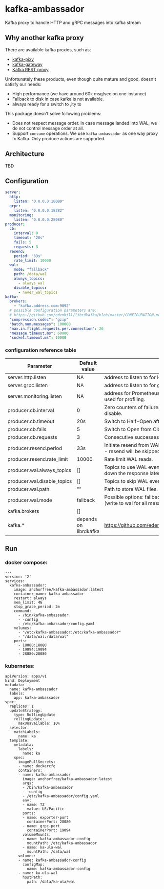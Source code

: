 # kafka-ambassador

Kafka proxy to handle HTTP and gRPC messages into kafka stream

## Why another kafka proxy

There are available kafka proxies, such as:

- [kafka-pixy](https://github.com/mailgun/kafka-pixy)
- [kafka-gateway](https://github.com/moul/kafka-gateway)
- [Kafka REST proxy](https://docs.confluent.io/current/kafka-rest/docs/index.html)

Unfortunately these products, even though quite mature and good, doesn't satisfy our needs:

- High performance (we have around 60k msg/sec on one instance)
- Fallback to disk in case kafka is not available.
- always ready for a switch to ,ity to

This package doesn't solve following problems:

- Does not respect message order. In case message landed into WAL, we do not control message order at all.
- Support `consume` operations. We use `kafka-ambassador` as one way proxy to Kafka. Only produce actions are supported.

## Architecture

TBD

## Configuration

```yaml
server:
  http:
    listen: "0.0.0.0:18080"
  grpc:
    listen: "0.0.0.0:18282"
  monitoring:
    listen: "0.0.0.0:28080"
producer:
  cb:
    interval: 0
    timeout: "20s"
    fails: 5
    requests: 3
  resend:
    period: "33s"
    rate_limit: 10000
  wal:
    mode: "fallback"
    path: /data/wal
    always_topics:
      - always_wal
    disable_topics:
      - never_wal_topics
kafka:
  brokers:
    - "kafka.address.com:9092"
  # possible configuration parameters are:
  # https://github.com/edenhill/librdkafka/blob/master/CONFIGURATION.md
  "compression.codec": "gzip"
  "batch.num.messages": 100000
  "max.in.flight.requests.per.connection": 20
  "message.timeout.ms": 60000
  "socket.timeout.ms": 10000
```

### configuration reference table

| Parameter                   | Default value         | Description                                                                                                                              |
| --------------------------- | --------------------- | ---------------------------------------------------------------------------------------------------------------------------------------- |
| server.http.listen          | NA                    | address to listen to for HTTP interface                                                                                                  |
| server.grpc.listen          | NA                    | address to listen to for gRPC interface                                                                                                  |
| server.monitoring.listen    | NA                    | address for Prometheus exporter under /metrics, the same address is used for profiling.                                                  |
| producer.cb.interval        | 0                     | Zero counters of failures and successes every N duration. 0 means disable.                                                               |
| producer.cb.timeout         | 20s                   | Switch to Half-Open after N seconds in Open state.                                                                                       |
| producer.cb.fails           | 5                     | Switch to Open from Closed state if there was N consecutive errors.                                                                      |
| producer.cb.requests        | 3                     | Consecutive successes to switch to Closed state.                                                                                         |
| producer.resend.period      | 33s                   | Initiate resend from WAL every N duration. In case current state is Open - resend will be skipped.                                       |
| producer.resend.rate_limit  | 10000                 | Rate limit WAL reads.                                                                                                                    |
| producer.wal.always_topics  | []                    | Topics to use WAL even before sending to Kafka. Keep in mind, it slows down the response latency.                                        |
| producer.wal.disable_topics | []                    | Topics to skip WAL even for fallback. e.g. you rely on message order.                                                                    |
| producer.wal.path           | ""                    | Path to store WAL files.                                                                                                                 |
| producer.wal.mode           | fallback              | Possible options: fallback (write to buffer only in case of failure), always (write to wal for all messages), disable (don't use buffer) |
| kafka.brokers               | []                    |                                                                                                                                          |
| kafka.*                     | depends on librdkafka | https://github.com/edenhill/librdkafka/blob/master/CONFIGURATION.md                                                                      |

## Run

### docker compose:

```
---
version: '2'
services:
  kafka-ambassador:
    image: anchorfree/kafka-ambassador:latest
    container_name: kafka-ambassador
    restart: always
    mem_limit: 4G
    stop_grace_period: 2m
    command:
      - /bin/kafka-ambassador
      - -config
      - /etc/kafka-ambassador/config.yaml
    volumes:
      - "/etc/kafka-ambassador:/etc/kafka-ambassador"
      - "/data/wal:/data/wal"
    ports:
      - 18080:18080
      - 19094:19094
      - 28080:28080
```

### kubernetes:

```
apiVersion: apps/v1
kind: Deployment
metadata:
  name: kafka-ambassador
  labels:
    app: kafka-ambassador
spec:
  replicas: 1
  updateStrategy:
    type: RollingUpdate
    rollingUpdate:
      maxUnavailable: 10%
  selector:
    matchLabels:
      name: ka
  template:
    metadata:
      labels:
        name: ka
    spec:
      imagePullSecrets:
      - name: dockercfg
      containers:
      - name: kafka-ambassador
        image: anchorfree/kafka-ambassador:latest
        args:
        - /bin/kafka-ambassador
        - -config
        - /etc/kafka-ambassador/config.yaml
        env:
        - name: TZ
          value: US/Pacific
        ports:
        - name: exporter-port
          containerPort: 28080
        - name: grpc-port
          containerPort: 19094
        volumeMounts:
        - name: kafka-ambassador-config
          mountPath: /etc/kafka-ambassador
        - name: ka-ula-wal
          mountPath: /data/wal
      volumes:
      - name: kafka-ambassador-config
        configMap:
          name: kafka-ambassador-config
      - name: ka-ula-wal
        hostPath:
          path: /data/ka-ula/wal
```
